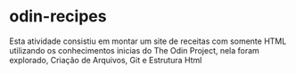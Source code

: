 # odin-recipes
Esta atividade consistiu em montar um site de receitas com somente HTML utilizando os conhecimentos inicias do The Odin Project, nela foram explorado, Criação de Arquivos, Git e Estrutura Html